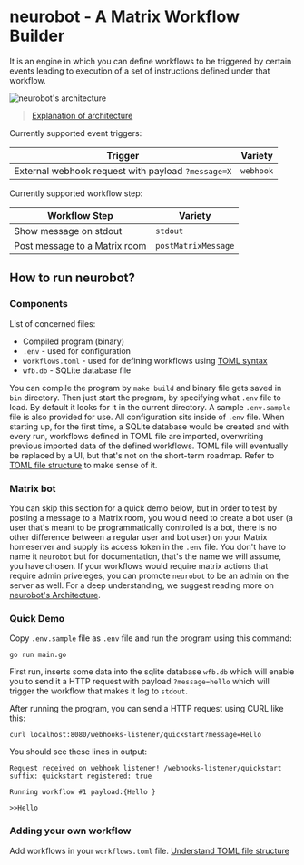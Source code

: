 # neurobot - A Matrix Workflow Builder

It is an engine in which you can define workflows to be triggered by certain events leading to execution of a set of instructions defined under that workflow.

![neurobot's architecture](https://github.com/Automattic/neurobot/blob/master/neurobot-visual.png?raw=true)

> [Explanation of architecture](docs/architecture.md)

Currently supported event triggers:

| Trigger | Variety |
| ------- | ------- |
| External webhook request with payload `?message=X` | `webhook` |

Currently supported workflow step:

| Workflow Step | Variety |
| ------------- | ------- |
| Show message on stdout | `stdout` |
| Post message to a Matrix room | `postMatrixMessage` |

## How to run neurobot?

### Components

List of concerned files:
- Compiled program (binary)
- `.env` - used for configuration
- `workflows.toml` - used for defining workflows using [TOML syntax](https://toml.io/en/)
- `wfb.db` - SQLite database file

You can compile the program by `make build` and binary file gets saved in `bin` directory. Then just start the program, by specifying what `.env` file to load. By default it looks for it in the current directory. A sample `.env.sample` file is also provided for use. All configuration sits inside of `.env` file. When starting up, for the first time, a SQLite database would be created and with every run, workflows defined in TOML file are imported, overwriting previous imported data of the defined workflows. TOML file will eventually be replaced by a UI, but that's not on the short-term roadmap. Refer to [TOML file structure](toml-structure.md) to make sense of it.

### Matrix bot

You can skip this section for a quick demo below, but in order to test by posting a message to a Matrix room, you would need to create a bot user (a user that's meant to be programmatically controlled is a bot, there is no other difference between a regular user and bot user) on your Matrix homeserver and supply its access token in the `.env` file. You don't have to name it `neurobot` but for documentation, that's the name we will assume, you have chosen. If your workflows would require matrix actions that require admin priveleges, you can promote `neurobot` to be an admin on the server as well. For a deep understanding, we suggest reading more on [neurobot's Architecture](docs/architecture.md).

### Quick Demo

Copy `.env.sample` file as `.env` file and run the program using this command:

`go run main.go`

First run, inserts some data into the sqlite database `wfb.db` which will enable you to send it a HTTP request with payload `?message=hello` which will trigger the workflow that makes it log to `stdout`.

After running the program, you can send a HTTP request using CURL like this:

`curl localhost:8080/webhooks-listener/quickstart?message=Hello`

You should see these lines in output:

```
Request received on webhook listener! /webhooks-listener/quickstart
suffix: quickstart registered: true

Running workflow #1 payload:{Hello }

>>Hello
```

### Adding your own workflow

Add workflows in your `workflows.toml` file. [Understand TOML file structure](docs/toml-structure.md)

